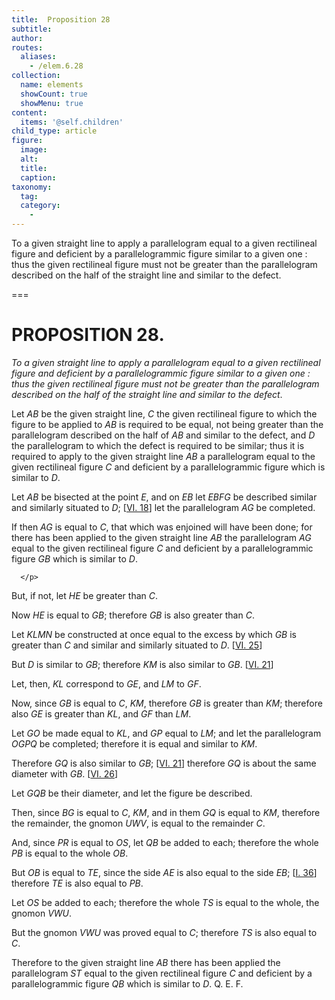```yaml
---
title:  Proposition 28
subtitle: 
author:
routes:
  aliases:
    - /elem.6.28
collection:
  name: elements
  showCount: true
  showMenu: true
content:
  items: '@self.children'
child_type: article
figure:
  image:
  alt:
  title:
  caption:
taxonomy:
  tag:
  category:
    - 
---
```


<p><emph>To a given straight line to apply a parallelogram equal to a given rectilineal figure and deficient by a parallelogrammic figure similar to a given one : thus the given rectilineal figure must not be greater than the parallelogram described on the half of the straight line and similar to the defect</emph>. </p>

===

<h1>PROPOSITION 28.</h1>
<p><em>To a given straight line to apply a parallelogram equal to a given rectilineal figure and deficient by a parallelogrammic figure similar to a given one : thus the given rectilineal figure must not be greater than the parallelogram described on the half of the straight line and similar to the defect</em>. </p>

<p>Let <em>AB</em> be the given straight line, <em>C</em> the given rectilineal figure to which the figure to be applied to <em>AB</em> is required to be equal, not being greater than the parallelogram described on the half of <em>AB</em> and similar to the defect, and <em>D</em> the parallelogram to which the defect is required to be similar; <pb n="261"/>thus it is required to apply to the given straight line <em>AB</em> a parallelogram equal to the given rectilineal figure <em>C</em> and deficient by a parallelogrammic figure which is similar to <em>D</em>. </p>

<p>Let <em>AB</em> be bisected at the point <em>E</em>, and on <em>EB</em> let <em>EBFG</em> be described similar and similarly situated to <em>D</em>; [<a href="/elem.6.18">VI. 18</a>] let the parallelogram <em>AG</em> be completed. </p>

<p>If then <em>AG</em> is equal to <em>C</em>, that which was enjoined will have been done; <span class="center">for there has been applied to the given straight line <em>AB</em> the parallelogram <em>AG</em> equal to the given rectilineal figure <em>C</em> and deficient by a parallelogrammic figure <em>GB</em> which is similar to <em>D</em>.</span>
       
      </p>

<p>But, if not, let <em>HE</em> be greater than <em>C</em>. </p>

<p>Now <em>HE</em> is equal to <em>GB</em>; <span class="center">therefore <em>GB</em> is also greater than <em>C</em>.</span>
      </p>

<p>Let <em>KLMN</em> be constructed at once equal to the excess by which <em>GB</em> is greater than <em>C</em> and similar and similarly situated to <em>D</em>. [<a href="/elem.6.25">VI. 25</a>] </p>

<p>But <em>D</em> is similar to <em>GB</em>; <span class="center">therefore <em>KM</em> is also similar to <em>GB</em>. [<a href="/elem.6.21">VI. 21</a>]</span>
      </p>

<p>Let, then, <em>KL</em> correspond to <em>GE</em>, and <em>LM</em> to <em>GF</em>. </p>

<p>Now, since <em>GB</em> is equal to <em>C</em>, <em>KM</em>, <span class="center">therefore <em>GB</em> is greater than <em>KM</em>; therefore also <em>GE</em> is greater than <em>KL</em>, and <em>GF</em> than <em>LM</em>.</span>
      </p>

<p>Let <em>GO</em> be made equal to <em>KL</em>, and <em>GP</em> equal to <em>LM</em>; and let the parallelogram <em>OGPQ</em> be completed; <span class="center">therefore it is equal and similar to <em>KM</em>.</span>
      </p>

<p>Therefore <em>GQ</em> is also similar to <em>GB</em>; [<a href="/elem.6.21">VI. 21</a>] therefore <em>GQ</em> is about the same diameter with <em>GB</em>. [<a href="/elem.6.26">VI. 26</a>] <pb n="262"/></p>

<p>Let <em>GQB</em> be their diameter, and let the figure be described. </p>

<p>Then, since <em>BG</em> is equal to <em>C</em>, <em>KM</em>, and in them <em>GQ</em> is equal to <em>KM</em>, therefore the remainder, the gnomon <em>UWV</em>, is equal to the remainder <em>C</em>. </p>

<p>And, since <em>PR</em> is equal to <em>OS</em>, <span class="center">let <em>QB</em> be added to each;</span> therefore the whole <em>PB</em> is equal to the whole <em>OB</em>. </p>

<p>But <em>OB</em> is equal to <em>TE</em>, since the side <em>AE</em> is also equal to the side <em>EB</em>; [<a href="/elem.1.36">I. 36</a>] <span class="center">therefore <em>TE</em> is also equal to <em>PB</em>.</span>
      </p>

<p>Let <em>OS</em> be added to each; <span class="center">therefore the whole <em>TS</em> is equal to the whole, the gnomon <em>VWU</em>.</span>
      </p>

<p>But the gnomon <em>VWU</em> was proved equal to <em>C</em>; <span class="center">therefore <em>TS</em> is also equal to <em>C</em>.</span>
      </p>

<p>Therefore to the given straight line <em>AB</em> there has been applied the parallelogram <em>ST</em> equal to the given rectilineal figure <em>C</em> and deficient by a parallelogrammic figure <em>QB</em> which is similar to <em>D</em>. Q. E. F.</p>
